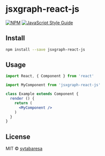 # jsxgraph-react-js

> 

[![NPM](https://img.shields.io/npm/v/jsxgraph-react-js.svg)](https://www.npmjs.com/package/jsxgraph-react-js) [![JavaScript Style Guide](https://img.shields.io/badge/code_style-standard-brightgreen.svg)](https://standardjs.com)

## Install

```bash
npm install --save jsxgraph-react-js
```

## Usage

```jsx
import React, { Component } from 'react'

import MyComponent from 'jsxgraph-react-js'

class Example extends Component {
  render () {
    return (
      <MyComponent />
    )
  }
}
```

## License

MIT © [sytabaresa](https://github.com/sytabaresa)
